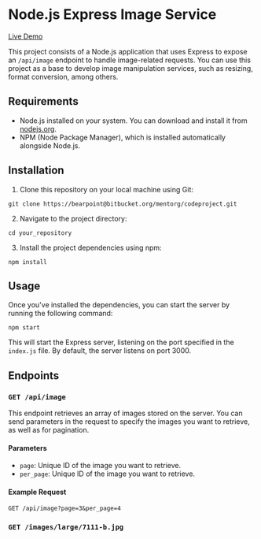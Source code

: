 # Node.js Express Image Service

[Live Demo](https://siemens-code-challenge.vercel.app)

This project consists of a Node.js application that uses Express to expose an `/api/image` endpoint to handle image-related requests. You can use this project as a base to develop image manipulation services, such as resizing, format conversion, among others.

## Requirements

-   Node.js installed on your system. You can download and install it from [nodejs.org](https://nodejs.org/).
-   NPM (Node Package Manager), which is installed automatically alongside Node.js.

## Installation

1.  Clone this repository on your local machine using Git:
```
git clone https://bearpoint@bitbucket.org/mentorg/codeproject.git
``` 
2.  Navigate to the project directory:
```
cd your_repository
``` 

3.  Install the project dependencies using npm:
```
npm install
```` 

## Usage

Once you've installed the dependencies, you can start the server by running the following command:
```
npm start
```
This will start the Express server, listening on the port specified in the `index.js` file. By default, the server listens on port 3000.

## Endpoints

### `GET /api/image`

This endpoint retrieves an array of images stored on the server. You can send parameters in the request to specify the images you want to retrieve, as well as  for pagination.

#### Parameters

-   `page`: Unique ID of the image you want to retrieve.
-   `per_page`: Unique ID of the image you want to retrieve.

#### Example Request
```
GET /api/image?page=3&per_page=4
```

### `GET /images/large/7111-b.jpg`